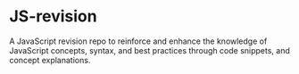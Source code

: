 # JS-revision
A JavaScript revision repo to reinforce and enhance the knowledge of JavaScript concepts, syntax, and best practices through code snippets, and concept explanations.
